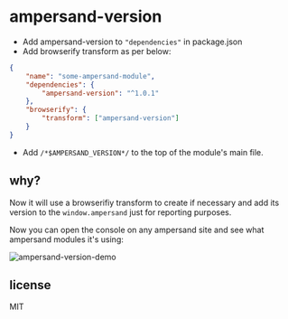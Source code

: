 # ampersand-version

* Add ampersand-version to `"dependencies"` in package.json
* Add browserify transform as per below:

```json
{
    "name": "some-ampersand-module",
    "dependencies": {
        "ampersand-version": "^1.0.1"
    },
    "browserify": {
        "transform": ["ampersand-version"]
    }
}
```

* Add `/*$AMPERSAND_VERSION*/` to the top of the module's main file.

## why?

Now it will use a browserifiy transform to create if necessary and add its version to the `window.ampersand` just for reporting purposes. 

Now you can open the console on any ampersand site and see what ampersand modules it's using:

![ampersand-version-demo](https://i.cloudup.com/B8SuBDceTH-3000x3000.png)


## license

MIT
